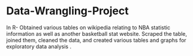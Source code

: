 # Data-Wrangling-Project
In R- Obtained various tables on wikipedia relating to NBA statistic information as well as another basketball stat website. Scraped the table, joined them, cleaned the data, and created various tables and graphs for exploratory data analysis . 
